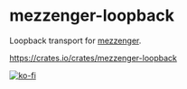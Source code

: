 # mezzenger-loopback

Loopback transport for [mezzenger](https://github.com/zduny/mezzenger).

https://crates.io/crates/mezzenger-loopback

[![ko-fi](https://ko-fi.com/img/githubbutton_sm.svg)](https://ko-fi.com/O5O31JYZ4)
